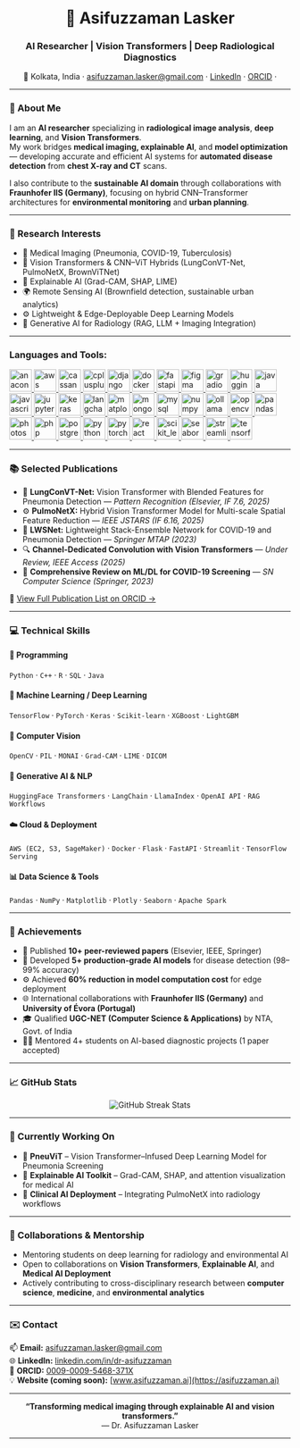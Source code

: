 <!--
README.md for GitHub Profile of Dr. Asifuzzaman Lasker
Author: Asifuzzaman Lasker
Last Updated: October 2025
-->

<h1 align="center">🧠 Asifuzzaman Lasker</h1>
<h3 align="center">AI Researcher | Vision Transformers | Deep Radiological Diagnostics</h3>

<p align="center">
  📍 Kolkata, India · 
  <a href="mailto:asifuzzaman.lasker@gmail.com">asifuzzaman.lasker@gmail.com</a> · 
  <a href="https://www.linkedin.com/in/dr-asifuzzaman/">LinkedIn</a> · 
  <a href="https://orcid.org/0009-0009-5468-371X">ORCID</a> · 
</p>

---

### 🚀 About Me

I am an **AI researcher** specializing in **radiological image analysis**, **deep learning**, and **Vision Transformers**.  
My work bridges **medical imaging, explainable AI**, and **model optimization** — developing accurate and efficient AI systems for **automated disease detection** from **chest X-ray and CT** scans.  

I also contribute to the **sustainable AI domain** through collaborations with **Fraunhofer IIS (Germany)**, focusing on hybrid CNN–Transformer architectures for **environmental monitoring** and **urban planning**.

---

### 🧩 Research Interests

- 🩻 Medical Imaging (Pneumonia, COVID-19, Tuberculosis)
- 🧬 Vision Transformers & CNN–ViT Hybrids (LungConVT-Net, PulmoNetX, BrownViTNet)
- 🧮 Explainable AI (Grad-CAM, SHAP, LIME)
- 🌍 Remote Sensing AI (Brownfield detection, sustainable urban analytics)
- ⚙️ Lightweight & Edge-Deployable Deep Learning Models
- 🧠 Generative AI for Radiology (RAG, LLM + Imaging Integration)

---
<h3 align="left">Languages and Tools:</h3>
<p align="left"> 
<a href="https://developer.mozilla.org/en-US/docs/Web/anaconda" target="_blank" rel="noreferrer"> <img src="https://skillicons.dev/icons?i=anaconda" alt="anaconda" width="40" height="40"/> </a> 
<a href="https://developer.mozilla.org/en-US/docs/Web/aws" target="_blank" rel="noreferrer"> <img src="https://skillicons.dev/icons?i=aws" alt="aws" width="40" height="40"/> </a> 
<a href="https://developer.mozilla.org/en-US/docs/Web/cassandra" target="_blank" rel="noreferrer"> <img src="https://skillicons.dev/icons?i=cassandra" alt="cassandra" width="40" height="40"/> </a>
<a href="https://developer.mozilla.org/en-US/docs/Web/cplusplus" target="_blank" rel="noreferrer"> <img src="https://skillicons.dev/icons?i=cpp" alt="cplusplus" width="40" height="40"/> </a> <a href="https://developer.mozilla.org/en-US/docs/Web/django" target="_blank" rel="noreferrer"> <img src="https://skillicons.dev/icons?i=django" alt="django" width="40" height="40"/> </a> <a href="https://developer.mozilla.org/en-US/docs/Web/docker" target="_blank" rel="noreferrer"> <img src="https://skillicons.dev/icons?i=docker" alt="docker" width="40" height="40"/> </a> <a href="https://developer.mozilla.org/en-US/docs/Web/fastapi" target="_blank" rel="noreferrer"> <img src="https://skillicons.dev/icons?i=fastapi" alt="fastapi" width="40" height="40"/> </a> <a href="https://developer.mozilla.org/en-US/docs/Web/figma" target="_blank" rel="noreferrer"> <img src="https://skillicons.dev/icons?i=figma" alt="figma" width="40" height="40"/> </a> <a href="https://developer.mozilla.org/en-US/docs/Web/gradio" target="_blank" rel="noreferrer"> <img src="https://cdn.simpleicons.org/gradio/FF7C00" alt="gradio" width="40" height="40"/> </a> <a href="https://developer.mozilla.org/en-US/docs/Web/huggingface" target="_blank" rel="noreferrer"> <img src="https://cdn.simpleicons.org/huggingface" alt="huggingface" width="40" height="40"/> </a> <a href="https://developer.mozilla.org/en-US/docs/Web/java" target="_blank" rel="noreferrer"> <img src="https://skillicons.dev/icons?i=java" alt="java" width="40" height="40"/> </a> <a href="https://developer.mozilla.org/en-US/docs/Web/javascript" target="_blank" rel="noreferrer"> <img src="https://skillicons.dev/icons?i=js" alt="javascript" width="40" height="40"/> </a> <a href="https://developer.mozilla.org/en-US/docs/Web/jupyter" target="_blank" rel="noreferrer"> <img src="https://cdn.jsdelivr.net/gh/devicons/devicon/icons/jupyter/jupyter-original-wordmark.svg" alt="jupyter" width="40" height="40"/> </a> <a href="https://developer.mozilla.org/en-US/docs/Web/keras" target="_blank" rel="noreferrer"> <img src="https://cdn.jsdelivr.net/gh/devicons/devicon/icons/keras/keras-original.svg" alt="keras" width="40" height="40"/> </a> <a href="https://developer.mozilla.org/en-US/docs/Web/langchain" target="_blank" rel="noreferrer"> <img src="https://cdn.simpleicons.org/langchain/1C3C3C" alt="langchain" width="40" height="40"/> </a> <a href="https://developer.mozilla.org/en-US/docs/Web/matplotlib" target="_blank" rel="noreferrer"> <img src="https://cdn.jsdelivr.net/gh/devicons/devicon/icons/matplotlib/matplotlib-original.svg" alt="matplotlib" width="40" height="40"/> </a> <a href="https://developer.mozilla.org/en-US/docs/Web/mongodb" target="_blank" rel="noreferrer"> <img src="https://skillicons.dev/icons?i=mongodb" alt="mongodb" width="40" height="40"/> </a> <a href="https://developer.mozilla.org/en-US/docs/Web/mysql" target="_blank" rel="noreferrer"> <img src="https://skillicons.dev/icons?i=mysql" alt="mysql" width="40" height="40"/> </a> <a href="https://developer.mozilla.org/en-US/docs/Web/numpy" target="_blank" rel="noreferrer"> <img src="https://cdn.jsdelivr.net/gh/devicons/devicon/icons/numpy/numpy-original.svg" alt="numpy" width="40" height="40"/> </a> <a href="https://developer.mozilla.org/en-US/docs/Web/ollama" target="_blank" rel="noreferrer"> <img src="https://cdn.simpleicons.org/ollama" alt="ollama" width="40" height="40"/> </a> <a href="https://developer.mozilla.org/en-US/docs/Web/opencv" target="_blank" rel="noreferrer"> <img src="https://skillicons.dev/icons?i=opencv" alt="opencv" width="40" height="40"/> </a> <a href="https://developer.mozilla.org/en-US/docs/Web/pandas" target="_blank" rel="noreferrer"> <img src="https://cdn.jsdelivr.net/gh/devicons/devicon/icons/pandas/pandas-original.svg" alt="pandas" width="40" height="40"/> </a> <a href="https://developer.mozilla.org/en-US/docs/Web/photoshop" target="_blank" rel="noreferrer"> <img src="https://skillicons.dev/icons?i=photoshop" alt="photoshop" width="40" height="40"/> </a> <a href="https://developer.mozilla.org/en-US/docs/Web/php" target="_blank" rel="noreferrer"> <img src="https://skillicons.dev/icons?i=php" alt="php" width="40" height="40"/> </a> <a href="https://developer.mozilla.org/en-US/docs/Web/postgresql" target="_blank" rel="noreferrer"> <img src="https://skillicons.dev/icons?i=postgres" alt="postgresql" width="40" height="40"/> </a> <a href="https://developer.mozilla.org/en-US/docs/Web/python" target="_blank" rel="noreferrer"> <img src="https://skillicons.dev/icons?i=py" alt="python" width="40" height="40"/> </a> <a href="https://developer.mozilla.org/en-US/docs/Web/pytorch" target="_blank" rel="noreferrer"> <img src="https://skillicons.dev/icons?i=pytorch" alt="pytorch" width="40" height="40"/> </a> <a href="https://developer.mozilla.org/en-US/docs/Web/react" target="_blank" rel="noreferrer"> <img src="https://skillicons.dev/icons?i=react" alt="react" width="40" height="40"/> </a> <a href="https://developer.mozilla.org/en-US/docs/Web/scikit_learn" target="_blank" rel="noreferrer"> <img src="https://skillicons.dev/icons?i=scikitlearn" alt="scikit_learn" width="40" height="40"/> </a> <a href="https://developer.mozilla.org/en-US/docs/Web/seaborn" target="_blank" rel="noreferrer"> <img src="https://cdn.jsdelivr.net/gh/devicons/devicon/icons/python/python-original.svg" alt="seaborn" width="40" height="40"/> </a> <a href="https://developer.mozilla.org/en-US/docs/Web/streamlit" target="_blank" rel="noreferrer"> <img src="https://cdn.simpleicons.org/streamlit/FF4B4B" alt="streamlit" width="40" height="40"/> </a> <a href="https://developer.mozilla.org/en-US/docs/Web/tensorflow" target="_blank" rel="noreferrer"> <img src="https://skillicons.dev/icons?i=tensorflow" alt="tensorflow" width="40" height="40"/> </a></p>

<!--- 
### 🏗️ Featured Projects

| Project | Description | Repository |
|----------|--------------|-------------|
| **🩺 [LungConVT-Net](https://github.com/LaskerAsifuzzaman/lungconvtnet)** | Visual Transformer Network with blended CNN–ViT features for pneumonia detection (*Pattern Recognition, IF 7.6, 2025*) | `Pattern Recognition 2025` |
| **🧠 [PulmoNetX](https://github.com/dr-asifuzzaman/pulmonetx)** | Hybrid CNN–ViT model for multi-scale spatial feature reduction in pneumonia classification (*IEEE JSTARS, IF 6.16*) | `Hybrid ViT Model` |
| **⚙️ [LWSNet](https://github.com/dr-asifuzzaman/lwsnet)** | Lightweight stacked ensemble model to segregate COVID-19 and pneumonia | `Springer MTAP 2023` |
| **🫁 [LungSeg-Ensemble](https://github.com/dr-asifuzzaman/lung-segmentation)** | Ensemble U-Net architecture for lung segmentation and ROI cropping | `IEEE Conf. 2025` |
| **🌿 [BrownViTNet](https://github.com/dr-asifuzzaman/brownvitnet)** | CNN–ViT hybrid for brownfield classification in aerial imagery (*IEEE JSTARS 2025*) | `Fraunhofer IIS Collaboration` |
--->

---
### 📚 Selected Publications

- 🧩 **LungConVT-Net:** Vision Transformer with Blended Features for Pneumonia Detection — *Pattern Recognition (Elsevier, IF 7.6, 2025)*  
- ⚙️ **PulmoNetX:** Hybrid Vision Transformer Model for Multi-scale Spatial Feature Reduction — *IEEE JSTARS (IF 6.16, 2025)*  
- 🧠 **LWSNet:** Lightweight Stack-Ensemble Network for COVID-19 and Pneumonia Detection — *Springer MTAP (2023)*  
- 🔍 **Channel-Dedicated Convolution with Vision Transformers** — *Under Review, IEEE Access (2025)*  
- 📘 **Comprehensive Review on ML/DL for COVID-19 Screening** — *SN Computer Science (Springer, 2023)*  

📄 [View Full Publication List on ORCID →](https://orcid.org/0009-0009-5468-371X)

---

### 💻 Technical Skills

#### 💬 Programming
`Python` · `C++` · `R` · `SQL` · `Java`

#### 🧠 Machine Learning / Deep Learning
`TensorFlow` · `PyTorch` · `Keras` · `Scikit-learn` · `XGBoost` · `LightGBM`

#### 🧩 Computer Vision
`OpenCV` · `PIL` · `MONAI` · `Grad-CAM` · `LIME` · `DICOM`

#### 🧬 Generative AI & NLP
`HuggingFace Transformers` · `LangChain` · `LlamaIndex` · `OpenAI API` · `RAG Workflows`

#### ☁️ Cloud & Deployment
`AWS (EC2, S3, SageMaker)` · `Docker` · `Flask` · `FastAPI` · `Streamlit` · `TensorFlow Serving`

#### 📊 Data Science & Tools
`Pandas` · `NumPy` · `Matplotlib` · `Plotly` · `Seaborn` · `Apache Spark`

---

### 🏅 Achievements

- 🧠 Published **10+ peer-reviewed papers** (Elsevier, IEEE, Springer)
- 🧩 Developed **5+ production-grade AI models** for disease detection (98–99% accuracy)
- ⚙️ Achieved **60% reduction in model computation cost** for edge deployment
- 🌐 International collaborations with **Fraunhofer IIS (Germany)** and **University of Évora (Portugal)**
- 🎓 Qualified **UGC-NET (Computer Science & Applications)** by NTA, Govt. of India
- 👨‍🏫 Mentored 4+ students on AI-based diagnostic projects (1 paper accepted)

---

### 📈 GitHub Stats
<p align="center">
  <img src="https://github-readme-streak-stats.herokuapp.com/?user=dr-asifuzzaman&theme=radical&hide_border=false" alt="GitHub Streak Stats" />
</p>

---

### 🌱 Currently Working On

- 🧬 **PneuViT** – Vision Transformer–Infused Deep Learning Model for Pneumonia Screening  
- 🧠 **Explainable AI Toolkit** – Grad-CAM, SHAP, and attention visualization for medical AI  
- 🩻 **Clinical AI Deployment** – Integrating PulmoNetX into radiology workflows  

---

### 🤝 Collaborations & Mentorship

- Mentoring students on deep learning for radiology and environmental AI  
- Open to collaborations on **Vision Transformers**, **Explainable AI**, and **Medical AI Deployment**  
- Actively contributing to cross-disciplinary research between **computer science**, **medicine**, and **environmental analytics**

---

### ✉️ Contact

📫 **Email:** [asifuzzaman.lasker@gmail.com](mailto:asifuzzaman.lasker@gmail.com)  
🌐 **LinkedIn:** [linkedin.com/in/dr-asifuzzaman](https://www.linkedin.com/in/dr-asifuzzaman/)  
🧾 **ORCID:** [0009-0009-5468-371X](https://orcid.org/0009-0009-5468-371X)  
💡 **Website (coming soon):** [www.asifuzzaman.ai](https://asifuzzaman.ai)

---

<p align="center">
  <b>“Transforming medical imaging through explainable AI and vision transformers.”</b>  
  <br>— Dr. Asifuzzaman Lasker
</p>

---